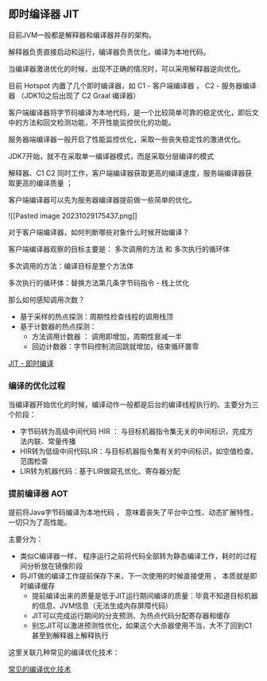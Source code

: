 
## 即时编译器 JIT

目前JVM一般都是解释器和编译器并存的架构。

解释器负责直接启动和运行，编译器负责优化，编译为本地代码。

当编译器激进优化的时候，出现不正确的情况时，可以采用解释器逆向优化。

目前 Hotspot 内置了几个即时编译器，如 C1 - 客户端编译器 ， C2 - 服务器编译器 （JDK10之后出现了 C2 Graal 编译器）

客户端编译器将字节码编译为本地代码，是一个比较简单可靠的稳定优化，即后文中的方法和回文检测功能，不开性能监控优化的功能。

服务器端编译器一般开启了性能监控优化，采取一些丧失稳定性的激进优化。

JDK7开始，就不在采取单一编译器模式，而是采取分层编译的模式

解释器、C1 C2 同时工作，客户端编译器获取更高的编译速度，服务端编译器获取更高的编译质量 ；

客户端编译器可以先为服务器编译器提前做一些简单的优化。

![[Pasted image 20231029175437.png]]

对于客户端编译器，如何判断哪些对象什么时候开始编译？

客户端编译器观察的目标主要是： 多次调用的方法 和 多次执行的循环体

多次调用的方法：编译目标是整个方法体

多次执行的循环体：替换方法第几条字节码指令 - 栈上优化

那么如何感知调用次数？

- 基于采样的热点探测：周期性检查线程的调用栈顶
- 基于计数器的热点探测：
    - 方法调用计数器 ： 调用即增加，周期性衰减一半
    - 回边计数器：字节码控制流回跳就增加，结束循环置零

[JIT - 即时编译](https://www.notion.so/JIT-702ede5602434cc0a6a378fc787a066e?pvs=21)

### 编译的优化过程

当编译器开始优化的时候，编译动作一般都是后台的编译线程执行的。主要分为三个阶段：

- 字节码转为高级中间代码 HIR ： 与目标机器指令集无关的中间标识，完成方法内联、常量传播
- HIR转为低级中间代码LIR：与目标机器指令集有关的中间标识，如空值检查、范围检查
- LIR转为机器代码：基于LIR做窥孔优化、寄存器分配

### 提前编译器 AOT

提前将Java字节码编译为本地代码 ， 意味着丧失了平台中立性、动态扩展特性，一切只为了高性能。

主要分为：

- 类似C编译器一样， 程序运行之前将代码全部转为静态编译工作，耗时的过程间分析放在镜像阶段
- 将JIT做的编译工作提前保存下来，下一次使用的时候直接使用 ， 本质就是即时编译缓存
    - 提前编译出来的质量是低于JIT运行期间编译的质量：毕竟不知道目标机器的信息、JVM信息（无法生成内存屏障代码）
    - JIT可以完成运行期间的分支预测、为热点代码分配寄存器和缓存
    - 别忘JIT可以激进预测性优化，如果这个大杀器使用不当，大不了回到C1甚至到解释器上解释执行

这里关联几种常见的编译优化技术：

[常见的编译优化技术](https://www.notion.so/72b7c66d5c9949c7a4b96f7536bbb99c?pvs=21)